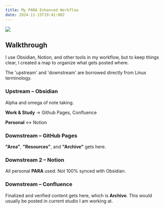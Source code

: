 ```yaml
---
title: My PARA Enhanced Workflow
date: 2024-11-15T19:41:00Z
---
```


![](/assets/images/note.png)


## Walkthrough

I use Obsidian, Notion, and other tools in my workflow, but to keep things clear, I created a map to organize what gets posted where. 

The 'upstream' and 'downstream' are borrowed directly from Linux terminology.


### **Upstream – Obsidian**

Alpha and omega of note taking.

**Work & Study** -> Github Pages, Confluence

**Personal** <-> Notion 

### **Downstream – GitHub Pages**

**"Area"**, **"Resources"**, and **"Archive"** gets here.

### **Downstream 2 – Notion**

All personal **PARA** used. Not 100% synced with Obsidian.

### **Downstream – Confluence**

Finalized and verified content gets here, which is **Archive**. This would usually be posted in current studio I am working at.
